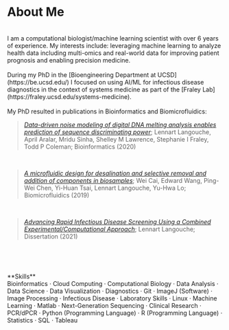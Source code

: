 # About Me

<br>
I am a computational biologist/machine learning scientist with over 6 years of experience. My interests include: leveraging machine learning to analyze health data including multi-omics and real-world data for improving patient prognosis and enabling precision medicine.<br><br>
During my PhD in the [Bioengineering Department at UCSD](https://be.ucsd.edu/) I focused on using AI/ML for infectious disease diagnostics in the context of systems medicine as part of the [Fraley Lab](https://fraley.ucsd.edu/systems-medicine).<br> 
<br> 
My PhD resulted in publications in Bioinformatics and Biomicrofluidics:<br> 

> [*Data-driven noise modeling of digital DNA melting analysis enables prediction of sequence discriminating power*](https://doi.org/10.1093/bioinformatics/btaa1053); Lennart Langouche, April Aralar, Mridu Sinha, Shelley M Lawrence, Stephanie I Fraley, Todd P Coleman; Bioinformatics (2020)<br>
<br>

> [*A microfluidic design for desalination and selective removal and addition of components in biosamples*](https://doi.org/10.1063/1.5093348); Wei Cai, Edward Wang, Ping-Wei Chen, Yi-Huan Tsai, Lennart Langouche, Yu-Hwa Lo; Biomicrofluidics (2019)<br>
<br>

> [*Advancing Rapid Infectious Disease Screening Using a Combined Experimental/Computational Approach*](https://escholarship.org/content/qt16x0t2x3/qt16x0t2x3_noSplash_01cb415bf9021eaf7221ce26ae44cb60.pdf); Lennart Langouche; Dissertation (2021)<br>
<br>


<p>&nbsp;</p>
**Skills**<br>
Bioinformatics · Cloud Computing · Computational Biology · Data Analysis · Data Science · Data Visualization · Diagnostics · Git · ImageJ (Software) · Image Processing · Infectious Disease · Laboratory Skills · Linux  · Machine Learning · Matlab · Next-Generation Sequencing · Clinical Research · PCR/dPCR · Python (Programming Language) ·  R (Programming Language) · Statistics · SQL · Tableau
